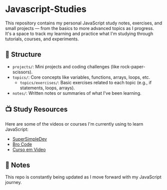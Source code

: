 # Javascript-Studies

This repository contains my personal JavaScript study notes, exercises, and small projects — from the basics to more advanced topics as I progress.  
It's a space to track my learning and practice what I'm studying through tutorials, courses, and experiments.

## 📂 Structure

- `projects/`: Mini projects and coding challenges (like rock-paper-scissors).
- `topics/`: Core concepts like variables, functions, arrays, loops, etc.
  - `topics/exercises/`: Basic exercises related to each topic (e.g., if statements, loops, arrays).
- `notes/`: Written notes or summaries of what I've been learning.

## 📺 Study Resources

Here are some of the videos or courses I'm currently using to learn JavaScript:

- [SuperSimpleDev](https://youtu.be/EerdGm-ehJQ?si=04Jk0enUOlGXOaGg)
- [Bro Code](https://youtu.be/lfmg-EJ8gm4?si=TYF1w7EDw71Zz0rr)
- [Curso em Video](https://youtube.com/playlist?list=PLHz_AreHm4dlsK3Nr9GVvXCbpQyHQl1o1&si=_MmR3CU-9Z23V0zm)

## 💬 Notes

This repo is constantly being updated as I move forward with my JavaScript journey.
